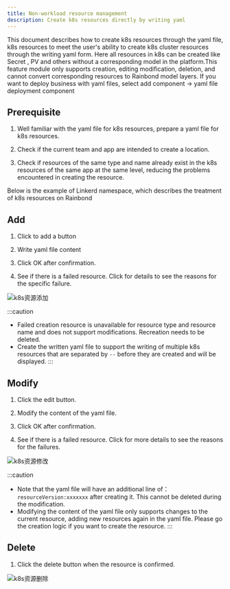 ```yaml
---
title: Non-workload resource management
description: Create k8s resources directly by writing yaml
---
```


This document describes how to create k8s resources through the yaml file, k8s resources to meet the user's ability to create k8s cluster resources through the writing yaml form. Here all resources in k8s can be created like Secret , PV and others without a corresponding model in the platform.This feature module only supports creation, editing modification, deletion, and cannot convert corresponding resources to Rainbond model layers. If you want to deploy business with yaml files, select add component -> yaml file deployment component

## Prerequisite

1. Well familiar with the yaml file for k8s resources, prepare a yaml file for k8s resources.

2. Check if the current team and app are intended to create a location.

3. Check if resources of the same type and name already exist in the k8s resources of the same app at the same level, reducing the problems encountered in creating the resource.

Below is the example of Linkerd namespace, which describes the treatment of k8s resources on Rainbond

## Add

1. Click to add a button

2. Write yaml file content

3. Click OK after confirmation.

4. See if there is a failed resource. Click for details to see the reasons for the specific failure.

<img src="https://grstatic.oss-cn-shanghai.aliyuncs.com/docs/5.8/docs/use-manual/app-manage/k8s-resource/k8s_resources_add.jpg" title="k8s资源添加"/>

:::caution

- Failed creation resource is unavailable for resource type and resource name and does not support modifications. Recreation needs to be deleted.
- Create the written yaml file to support the writing of multiple k8s resources that are separated by `--` before they are created and will be displayed.
  :::

## Modify

1. Click the edit button.

2. Modify the content of the yaml file.

3. Click OK after confirmation.

4. See if there is a failed resource. Click for more details to see the reasons for the failures.

<img src="https://grstatic.oss-cn-shanghai.aliyuncs.com/docs/5.8/docs/use-manual/app-manage/k8s-resource/k8s_resources_update.jpg" title="k8s资源修改"/>

:::caution

- Note that the yaml file will have an additional line of：`resourceVersion:xxxxxxx` after creating it. This cannot be deleted during the modification.
- Modifying the content of the yaml file only supports changes to the current resource, adding new resources again in the yaml file. Please go the creation logic if you want to create the resource.
  :::

## Delete

1. Click the delete button when the resource is confirmed.

<img src="https://grstatic.oss-cn-shanghai.aliyuncs.com/docs/5.8/docs/use-manual/app-manage/k8s-resource/k8s_resources_delete.jpg" title="k8s资源删除"/>
